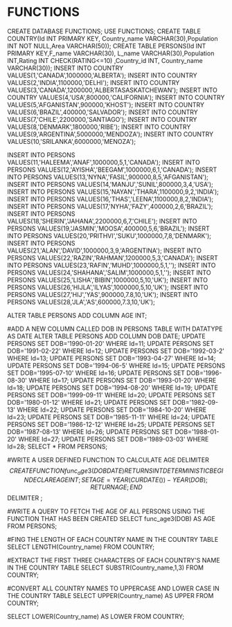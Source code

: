 # FUNCTIONS
CREATE DATABASE FUNCTIONS;
USE FUNCTIONS;
CREATE TABLE COUNTRY(Id INT PRIMARY KEY, Country_name VARCHAR(30),Population INT NOT NULL,Area VARCHAR(50));
CREATE TABLE PERSONS(Id INT PRIMARY KEY,F_name VARCHAR(30), L_name VARCHAR(30),Population INT,Rating INT CHECK(RATING<=10) ,Country_id INT, Country_name VARCHAR(30));
INSERT INTO COUNTRY VALUES(1,'CANADA',1000000,'ALBERTA');
INSERT INTO COUNTRY VALUES(2,'INDIA',1100000,'DELHI');
INSERT INTO COUNTRY VALUES(3,'CANADA',1200000,'ALBERTASASKATCHEWAN');
INSERT INTO COUNTRY VALUES(4,'USA',800000,'CALIFORNIA');
INSERT INTO COUNTRY VALUES(5,'AFGANISTAN',900000,'KHOST');
INSERT INTO COUNTRY VALUES(6,'BRAZIL',400000,'SALVADOR');
INSERT INTO COUNTRY VALUES(7,'CHILE',2200000,'SANTIAGO');
INSERT INTO COUNTRY VALUES(8,'DENMARK',1800000,'RIBE');
INSERT INTO COUNTRY VALUES(9,'ARGENTINA',5000000,'MENDOZA');
INSERT INTO COUNTRY VALUES(10,'SRILANKA',6000000,'MENOZA');


INSERT INTO PERSONS VALUES(11,'HALEEMA','ANAF',1000000,5,1,'CANADA');
INSERT INTO PERSONS VALUES(12,'AYISHA','BEEGAM',1000000,6,1,'CANADA');
INSERT INTO PERSONS VALUES(13,'NYNA','FASIL',900000,8,5,'AFGANISTAN');
INSERT INTO PERSONS VALUES(14,'MANJU','SUNIL',800000,3,4,'USA');
INSERT INTO PERSONS VALUES(15,'NAYAN','THARA',1100000,9,2,'INDIA');
INSERT INTO PERSONS VALUES(16,'THAS','LEENA',1100000,8,2,'INDIA');
INSERT INTO PERSONS VALUES(17,'NYHA','FAZY',400000,2,6,'BRAZIL');
INSERT INTO PERSONS VALUES(18,'SHERIN','JAHANA',2200000,6,7,'CHILE');
INSERT INTO PERSONS VALUES(19,'JASMIN','MOOSA',400000,5,6,'BRAZIL');
INSERT INTO PERSONS VALUES(20,'PRITHVI','SUKU',1000000,7,8,'DENMARK');
INSERT INTO PERSONS VALUES(21,'ALAN','DAVID',1000000,3,9,'ARGENTINA');
INSERT INTO PERSONS VALUES(22,'RAZIN','RAHMAN',1200000,5,3,'CANADA');
INSERT INTO PERSONS VALUES(23,'RAFIN','MUHD',1000000,5,1,'');
INSERT INTO PERSONS VALUES(24,'SHAHANA','SALIM',1000000,5,1,'');
INSERT INTO PERSONS VALUES(25,'LISHA','BIBIN',1000000,5,10,'UK');
INSERT INTO PERSONS VALUES(26,'HIJLA','ILYAS',1000000,5,10,'UK');
INSERT INTO PERSONS VALUES(27,'HIJ','YAS',900000,7.8,10,'UK');
INSERT INTO PERSONS VALUES(28,'JLA','AS',600000,7.3,10,'UK');

ALTER TABLE PERSONS ADD COLUMN AGE INT;

#ADD A NEW COLUMN CALLED DOB IN PERSONS TABLE WITH DATATYPE AS DATE
ALTER TABLE PERSONS ADD COLUMN DOB DATE;
UPDATE PERSONS SET DOB='1990-01-20' WHERE Id=11;
UPDATE PERSONS SET DOB='1991-02-22' WHERE Id=12;
UPDATE PERSONS SET DOB='1992-03-2' WHERE Id=13;
UPDATE PERSONS SET DOB='1993-04-27' WHERE Id=14;
UPDATE PERSONS SET DOB='1994-06-5' WHERE Id=15;
UPDATE PERSONS SET DOB='1995-07-10' WHERE Id=16;
UPDATE PERSONS SET DOB='1996-08-30' WHERE Id=17;
UPDATE PERSONS SET DOB='1993-01-20' WHERE Id=18;
UPDATE PERSONS SET DOB='1994-08-20' WHERE Id=19;
UPDATE PERSONS SET DOB='1999-09-11' WHERE Id=20;
UPDATE PERSONS SET DOB='1980-01-12' WHERE Id=21;
UPDATE PERSONS SET DOB='1982-09-13' WHERE Id=22;
UPDATE PERSONS SET DOB='1984-10-20' WHERE Id=23;
UPDATE PERSONS SET DOB='1985-11-11' WHERE Id=24;
UPDATE PERSONS SET DOB='1986-12-12' WHERE Id=25;
UPDATE PERSONS SET DOB='1987-08-13' WHERE Id=26;
UPDATE PERSONS SET DOB='1988-01-20' WHERE Id=27;
UPDATE PERSONS SET DOB='1989-03-03' WHERE Id=28;
SELECT * FROM PERSONS;

#WRITE A USER DEFINED FUNCTION TO CALCULATE AGE
DELIMITER $$
CREATE FUNCTION func_age3(DOB DATE)
RETURNS INT 
DETERMINISTIC
BEGIN
DECLARE AGE INT;
SET AGE=YEAR(CURDATE())-YEAR(DOB);
RETURN AGE;
END $$
DELIMITER ;

#WRITE A QUERY TO FETCH THE AGE OF ALL PERSONS USING THE FUNCTION THAT HAS BEEN CREATED
SELECT func_age3(DOB) AS AGE FROM PERSONS;

#FING THE LENGTH OF EACH COUNTRY NAME IN THE COUNTRY TABLE
SELECT LENGTH(Country_name) FROM COUNTRY;

#EXTRACT THE FIRST THREE CHARACTERS OF EACH COUNTRY'S NAME IN THE COUNTRY TABLE
SELECT SUBSTR(Country_name,1,3) FROM COUNTRY;

#CONVERT ALL COUNTRY NAMES TO UPPERCASE AND LOWER CASE IN THE COUNTRY TABLE
SELECT UPPER(Country_name) AS UPPER FROM COUNTRY;

SELECT LOWER(Country_name) AS LOWER FROM COUNTRY;





 
